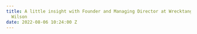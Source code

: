 ```yaml
---
title: A little insight with Founder and Managing Director at Wrecktangle - Jillian
  Wilson
date: 2022-08-06 10:24:00 Z
---
```


